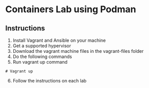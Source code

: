 # Containers Lab using Podman

## Instructions

1. Install Vagrant and Ansible on your machine
2. Get a supported hypervisor
3. Download the vagrant machine files in the vagrant-files folder
4. Do the following commands
5. Run vagrant up command

```
# Vagrant up
```

6. Follow the instructions on each lab
